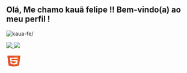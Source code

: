 ## Olá, Me chamo kauã felipe !! Bem-vindo(a) ao meu perfil !

<p align="left"><img src=https://komarev.com/ghpvc/?username=kaua-fe alt=kaua-fe/></p>  

<div style="widht: 99%">
    <a href="https://github.com/kaua-fe">
        <img height="160em" src="https://github-readme-stats.vercel.app/api?username=kaua-fe&show_icons=true&theme=dark&include_all_commits=true&count_private=true&custom_title=GitHub%20Stats"/>
        <img height="160em" src="https://github-readme-stats.vercel.app/api/top-langs/?username=kaua-fe&layout=compact&langs_count=7&theme=dark"/>
    </a>
</div>
<br>
<div>
<img align="center" alt="HTML" height="30" width="40" src="https://raw.githubusercontent.com/devicons/devicon/master/icons/html5/html5-original.svg">
</div>
